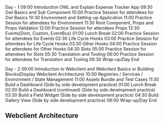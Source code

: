 Day - 1
09:00 Introduction OWL and Explain Expense Tracker App
09:30 Owl Basics and Sub Component
10:00 Practice Session for attendees for Owl Basics
10:30 Environment and Setting-up Application
11:00 Practice Session for attendees for Environment
11:30 Root Component, Props and Props Validation
12:00 Practice Session for attendees Props
12:30 Events(Dom, Custom, EventBus)
01:00 Lunch Break
02:00 Practice Session for attendees for Events
02:30 Life Cycle Hooks
03:00 Practice Session for attendees for Life Cycle Hooks
03:30 Other Hooks
04:00 Practice Session for attendees for Other Hooks
04:30 Slots
05:00 Practice Session for attendees for Slots
05:30 Translation and Tooling
06:00 Practice Session for attendees for Translation and Tooling
06:30 Wrap-up/Day End


Day - 2
09:00 Introduction to Webclient and Webclient Basics or Building Blocks(Display Webclient Architecture)
10:00 Registries / Services / Environment / State Management
11:00 Assets Bundle and Test Cases
11:30 Build a Dashboard (Side by side development practice)
01:00 Lunch Break
02:00 Build a Dashboard (continued) (Side by side development practice)
03:30 Build a Field Widget (Side by side development practice)
04:30 Build Gallery View (Side by side development practice)
06:00 Wrap-up/Day End




Webclient Architecture
-------------------------


